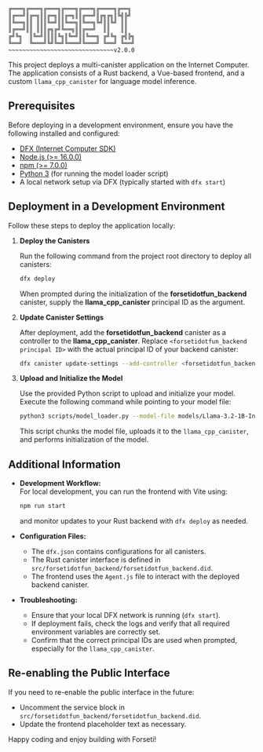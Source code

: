  ```
 ╔═══╗╔═══╗╔═══╗╔═══╗╔═══╗╔════╗╔══╗
 ║╔══╝║╔═╗║║╔═╗║║╔═╗║║╔══╝║╔╗╔╗║╚╣╠╝
 ║╚══╗║║ ║║║╚═╝║║╚══╗║╚══╗╚╝║║╚╝ ║║ 
 ║╔══╝║║ ║║║╔╗╔╝╚══╗║║╔══╝  ║║   ║║ 
╔╝╚╗  ║╚═╝║║║║╚╗║╚═╝║║╚══╗ ╔╝╚╗ ╔╣╠╗
╚══╝  ╚═══╝╚╝╚═╝╚═══╝╚═══╝ ╚══╝ ╚══╝
~~~~~~~~~~~~~~~~~~~~~~~~~~~~~~v2.0.0
```

This project deploys a multi-canister application on the Internet Computer. The application consists of a Rust backend, a Vue-based frontend, and a custom `llama_cpp_canister` for language model inference.

## Prerequisites

Before deploying in a development environment, ensure you have the following installed and configured:
- [DFX (Internet Computer SDK)](https://internetcomputer.org/docs/current/developer-docs/quickstart)
- [Node.js (>= 16.0.0)](https://nodejs.org/)
- [npm (>= 7.0.0)](https://www.npmjs.com/)
- [Python 3](https://www.python.org/) (for running the model loader script)
- A local network setup via DFX (typically started with `dfx start`)

## Deployment in a Development Environment

Follow these steps to deploy the application locally:

1. **Deploy the Canisters**

   Run the following command from the project root directory to deploy all canisters:

   ```bash
   dfx deploy
   ```

   When prompted during the initialization of the **forsetidotfun_backend** canister, supply the **llama_cpp_canister** principal ID as the argument.

2. **Update Canister Settings**

   After deployment, add the **forsetidotfun_backend** canister as a controller to the **llama_cpp_canister**. Replace `<forsetidotfun_backend principal ID>` with the actual principal ID of your backend canister:

   ```bash
   dfx canister update-settings --add-controller <forsetidotfun_backend principal ID> llama_cpp_canister --local
   ```

3. **Upload and Initialize the Model**

   Use the provided Python script to upload and initialize your model. Execute the following command while pointing to your model file:

   ```bash
   python3 scripts/model_loader.py --model-file models/Llama-3.2-1B-Instruct-Q4_K_M.gguf --network local
   ```

   This script chunks the model file, uploads it to the `llama_cpp_canister`, and performs initialization of the model.

## Additional Information

- **Development Workflow:**  
  For local development, you can run the frontend with Vite using:
  ```bash
  npm run start
  ```
  and monitor updates to your Rust backend with `dfx deploy` as needed.

- **Configuration Files:**  
  - The `dfx.json` contains configurations for all canisters.
  - The Rust canister interface is defined in `src/forsetidotfun_backend/forsetidotfun_backend.did`.
  - The frontend uses the `Agent.js` file to interact with the deployed backend canister.

- **Troubleshooting:**  
  - Ensure that your local DFX network is running (`dfx start`).
  - If deployment fails, check the logs and verify that all required environment variables are correctly set.
  - Confirm that the correct principal IDs are used when prompted, especially for the `llama_cpp_canister`.

## Re-enabling the Public Interface

If you need to re-enable the public interface in the future:
- Uncomment the service block in `src/forsetidotfun_backend/forsetidotfun_backend.did`.
- Update the frontend placeholder text as necessary.

Happy coding and enjoy building with Forseti!
